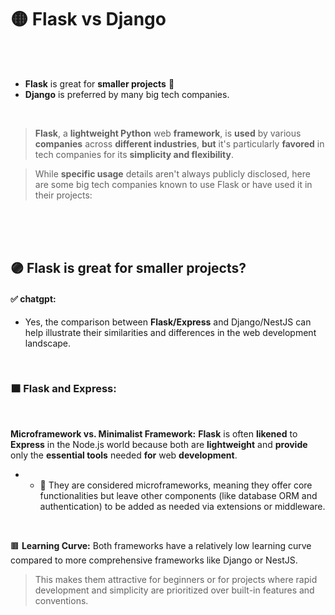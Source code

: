 
# 🟡 Flask vs Django

<br>
<br>

- **Flask** is great for **smaller projects** 🤔
- **Django** is preferred by many big tech companies.

<br>

>  **Flask**, a **lightweight Python** web **framework**, is **used** by various **companies** across **different industries**, **but** it's particularly **favored** in tech companies for its **simplicity and flexibility**.

> While **specific usage** details aren't always publicly disclosed, here are some big tech companies known to use Flask or have used it in their projects:

<br>
<br>

<br>

## 🟣 Flask is great for smaller projects?

#### ✅ chatgpt:

- Yes, the comparison between **Flask/Express** and Django/NestJS can help illustrate their similarities and differences in the web development landscape.

<br>

### 🟧 Flask and Express:

<br>

**Microframework vs. Minimalist Framework:** **Flask** is often **likened** to **Express** in the Node.js world because both are **lightweight** and **provide** only the **essential tools** needed **for** web **development**.

- - 🔶 They are considered microframeworks, meaning they offer core functionalities but leave other components (like database ORM and authentication) to be added as needed via extensions or middleware.

<br>

🟫 **Learning Curve:** Both frameworks have a relatively low learning curve compared to more comprehensive frameworks like Django or NestJS.
>This makes them attractive for beginners or for projects where rapid development and simplicity are prioritized over built-in features and conventions.

<br>
<br>

